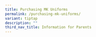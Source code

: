 ```yaml
---
title: Purchasing MK Uniforms
permalink: /purchasing-mk-uniforms/
variant: tiptap
description: ""
third_nav_title: Information for Parents
---
```

<p></p>